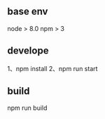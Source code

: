 ##  base env
node > 8.0  npm > 3


##  develope
1、npm install 
2、npm run start 

## build
npm run build


